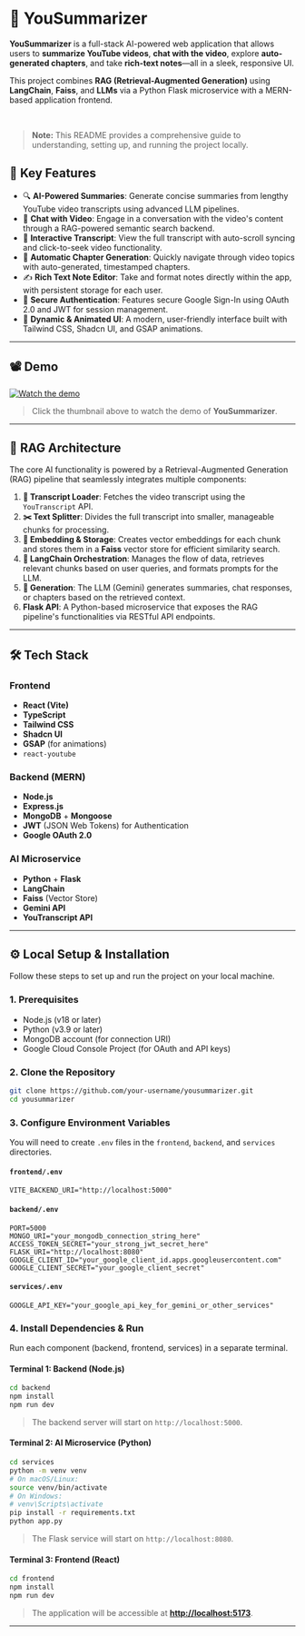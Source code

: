 # 🎥 YouSummarizer

[](https://www.google.com/search?q=) [](https://www.google.com/search?q=) [](https://www.google.com/search?q=) [](https://www.google.com/search?q=)

**YouSummarizer** is a full-stack AI-powered web application that allows users to **summarize YouTube videos**, **chat with the video**, explore **auto-generated chapters**, and take **rich-text notes**—all in a sleek, responsive UI.

This project combines **RAG (Retrieval-Augmented Generation)** using **LangChain**, **Faiss**, and **LLMs** via a Python Flask microservice with a MERN-based application frontend.

<br>

> **Note:** This README provides a comprehensive guide to understanding, setting up, and running the project locally.

## 🚀 Key Features

  - 🔍 **AI-Powered Summaries**: Generate concise summaries from lengthy YouTube video transcripts using advanced LLM pipelines.
  - 💬 **Chat with Video**: Engage in a conversation with the video's content through a RAG-powered semantic search backend.
  - 📄 **Interactive Transcript**: View the full transcript with auto-scroll syncing and click-to-seek video functionality.
  - 🧩 **Automatic Chapter Generation**: Quickly navigate through video topics with auto-generated, timestamped chapters.
  - ✍️ **Rich Text Note Editor**: Take and format notes directly within the app, with persistent storage for each user.
  - 🔐 **Secure Authentication**: Features secure Google Sign-In using OAuth 2.0 and JWT for session management.
  - 🌈 **Dynamic & Animated UI**: A modern, user-friendly interface built with Tailwind CSS, Shadcn UI, and GSAP animations.

-----

## 📽️ Demo

[![Watch the demo](https://img.youtube.com/vi/993lIF3qSVY/maxresdefault.jpg)](https://youtu.be/993lIF3qSVY)

> Click the thumbnail above to watch the demo of **YouSummarizer**.


-----

## 🧠 RAG Architecture

The core AI functionality is powered by a Retrieval-Augmented Generation (RAG) pipeline that seamlessly integrates multiple components:

1.  **📜 Transcript Loader**: Fetches the video transcript using the `YouTranscript` API.
2.  **✂️ Text Splitter**: Divides the full transcript into smaller, manageable chunks for processing.
3.  **🧠 Embedding & Storage**: Creates vector embeddings for each chunk and stores them in a **Faiss** vector store for efficient similarity search.
4.  **🔗 LangChain Orchestration**: Manages the flow of data, retrieves relevant chunks based on user queries, and formats prompts for the LLM.
5.  **🤖 Generation**: The LLM (Gemini) generates summaries, chat responses, or chapters based on the retrieved context.
6.  **Flask API**: A Python-based microservice that exposes the RAG pipeline's functionalities via RESTful API endpoints.

-----

## 🛠️ Tech Stack

### Frontend

  - **React (Vite)**
  - **TypeScript**
  - **Tailwind CSS**
  - **Shadcn UI**
  - **GSAP** (for animations)
  - `react-youtube`

### Backend (MERN)

  - **Node.js**
  - **Express.js**
  - **MongoDB** + **Mongoose**
  - **JWT** (JSON Web Tokens) for Authentication
  - **Google OAuth 2.0**

### AI Microservice

  - **Python** + **Flask**
  - **LangChain**
  - **Faiss** (Vector Store)
  - **Gemini API**
  - **YouTranscript API**

-----

## ⚙️ Local Setup & Installation

Follow these steps to set up and run the project on your local machine.

### 1\. Prerequisites

  - Node.js (v18 or later)
  - Python (v3.9 or later)
  - MongoDB account (for connection URI)
  - Google Cloud Console Project (for OAuth and API keys)

### 2\. Clone the Repository

```bash
git clone https://github.com/your-username/yousummarizer.git
cd yousummarizer
```

### 3\. Configure Environment Variables

You will need to create `.env` files in the `frontend`, `backend`, and `services` directories.


#### `frontend/.env`

```env
VITE_BACKEND_URI="http://localhost:5000"
```

#### `backend/.env`

```env
PORT=5000
MONGO_URI="your_mongodb_connection_string_here"
ACCESS_TOKEN_SECRET="your_strong_jwt_secret_here"
FLASK_URI="http://localhost:8080"
GOOGLE_CLIENT_ID="your_google_client_id.apps.googleusercontent.com"
GOOGLE_CLIENT_SECRET="your_google_client_secret"
```

#### `services/.env`

```env
GOOGLE_API_KEY="your_google_api_key_for_gemini_or_other_services"
```

### 4\. Install Dependencies & Run

Run each component (backend, frontend, services) in a separate terminal.

#### **Terminal 1: Backend (Node.js)**

```bash
cd backend
npm install
npm run dev
```

> The backend server will start on `http://localhost:5000`.

#### **Terminal 2: AI Microservice (Python)**

```bash
cd services
python -m venv venv
# On macOS/Linux:
source venv/bin/activate
# On Windows:
# venv\Scripts\activate
pip install -r requirements.txt
python app.py
```

> The Flask service will start on `http://localhost:8080`.

#### **Terminal 3: Frontend (React)**

```bash
cd frontend
npm install
npm run dev
```

> The application will be accessible at **[http://localhost:5173](https://www.google.com/search?q=http://localhost:5173)**.

-----
